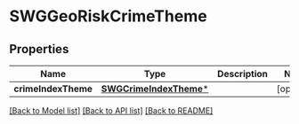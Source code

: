 # SWGGeoRiskCrimeTheme

## Properties
Name | Type | Description | Notes
------------ | ------------- | ------------- | -------------
**crimeIndexTheme** | [**SWGCrimeIndexTheme***](SWGCrimeIndexTheme.md) |  | [optional] 

[[Back to Model list]](../README.md#documentation-for-models) [[Back to API list]](../README.md#documentation-for-api-endpoints) [[Back to README]](../README.md)


